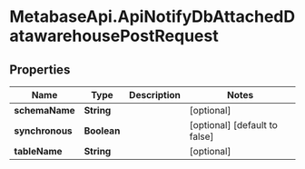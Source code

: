 # MetabaseApi.ApiNotifyDbAttachedDatawarehousePostRequest

## Properties

Name | Type | Description | Notes
------------ | ------------- | ------------- | -------------
**schemaName** | **String** |  | [optional] 
**synchronous** | **Boolean** |  | [optional] [default to false]
**tableName** | **String** |  | [optional] 


